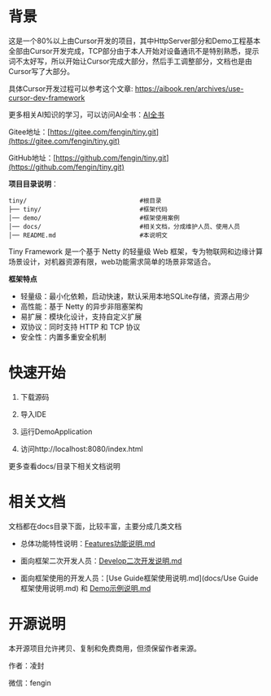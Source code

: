 # 背景

这是一个80%以上由Cursor开发的项目，其中HttpServer部分和Demo工程基本全部由Cursor开发完成，TCP部分由于本人开始对设备通讯不是特别熟悉，提示词不太好写，所以开始让Cursor完成大部分，然后手工调整部分，文档也是由Cursor写了大部分。

具体Cursor开发过程可以参考这个文章: https://aibook.ren/archives/use-cursor-dev-framework

更多相关AI知识的学习，可以访问AI全书：[AI全书 ](https://aibook.ren)



Gitee地址：[https://gitee.com/fengin/tiny.git](https://gitee.com/fengin/tiny.git)

GitHub地址：[https://github.com/fengin/tiny.git](https://github.com/fengin/tiny.git)



**项目目录说明**：

```
tiny/                               #根目录  
├── tiny/                           #框架代码
│── demo/                           #框架使用案例
│── docs/                           #相关文档，分成维护人员、使用人员
│── README.md                       #本说明文
```

Tiny Framework 是一个基于 Netty 的轻量级 Web 框架，专为物联网和边缘计算场景设计，对机器资源有限，web功能需求简单的场景非常适合。

**框架特点**

- 轻量级：最小化依赖，启动快速，默认采用本地SQLite存储，资源占用少
- 高性能：基于 Netty 的异步非阻塞架构
- 易扩展：模块化设计，支持自定义扩展
- 双协议：同时支持 HTTP 和 TCP 协议
- 安全性：内置多重安全机制

# 快速开始

1. 下载源码

2. 导入IDE

3. 运行DemoApplication

4. 访问http://localhost:8080/index.html

更多查看docs/目录下相关文档说明

# 相关文档

文档都在docs目录下面，比较丰富，主要分成几类文档

- 总体功能特性说明：[Features功能说明.md](docs/Features功能说明.md)

- 面向框架二次开发人员：[Develop二次开发说明.md](docs/Develop二次开发说明.md)

- 面向框架使用的开发人员：[Use Guide框架使用说明.md](docs/Use Guide框架使用说明.md) 和 [Demo示例说明.md](docs/Demo示例说明.md)

# 开源说明

本开源项目允许拷贝、复制和免费商用，但须保留作者来源。

作者：凌封

微信：fengin
